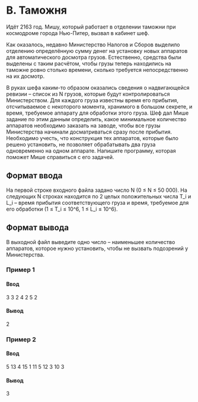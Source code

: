 # B. Таможня

Идёт 2163 год. Мишу, который работает в отделении таможни при космодроме города Нью-Питер, вызвал в кабинет шеф.

Как оказалось, недавно Министерство Налогов и Сборов выделило отделению определённую сумму денег на установку новых аппаратов для автоматического досмотра грузов. Естественно, средства были выделены с таким расчётом, чтобы грузы теперь находились на таможне ровно столько времени, сколько требуется непосредственно на их досмотр.

В руках шефа каким-то образом оказались сведения о надвигающейся ревизии – список из N грузов, которые будут контролироваться Министерством. Для каждого груза известны время его прибытия, отсчитываемое с некоторого момента, хранимого в большом секрете, и время, требуемое аппарату для обработки этого груза. Шеф дал Мише задание по этим данным определить, какое минимальное количество аппаратов необходимо заказать на заводе, чтобы все грузы Министерства начинали досматриваться сразу после прибытия. Необходимо учесть, что конструкция тех аппаратов, которые было решено установить, не позволяет обрабатывать два груза одновременно на одном аппарате. Напишите программу, которая поможет Мише справиться с его задачей.

## Формат ввода

На первой строке входного файла задано число N (0 ≤ N ≤ 50 000). На следующих N строках находится по 2 целых положительных числа T_i и L_i – время прибытия соответствующего груза и время, требуемое для его обработки (1 ≤ T_i ≤ 10^6, 1 ≤ L_i ≤ 10^6).

## Формат вывода

В выходной файл выведите одно число – наименьшее количество аппаратов, которое нужно установить, чтобы не вызвать подозрений у Министерства.

### Пример 1

#### Ввод
3
3 2
4 2
5 2

#### Вывод
2

### Пример 2

#### Ввод
5
13 4
15 1
11 5
12 3
10 3

#### Вывод
3
